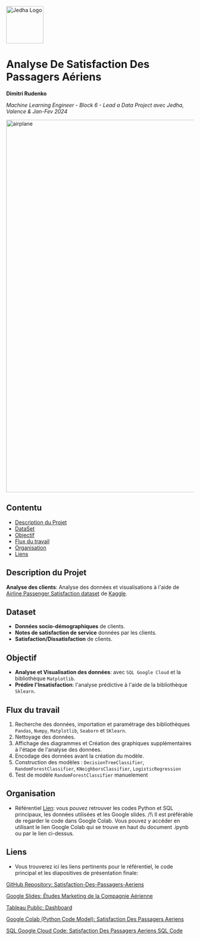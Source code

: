 <img src="https://github.com/DimitriRud/Satisfaction-Des-Passagers-Aeriens/assets/79415358/bdfe9be2-f124-45ed-a88d-9c6cd392c733)" alt="Jedha Logo" width="100"/>

# Analyse De Satisfaction Des Passagers Aériens
**Dimitri Rudenko**

*Machine Learning Engineer - Block 6 - Lead a Data Project avec Jedha, Valence & Jan-Fev 2024*

<img src="https://github.com/DimitriRud/Satisfaction-Des-Passagers-Aeriens/assets/79415358/9555814d-f9b0-4285-b992-a50aab227953" alt="airplane" width="1000"/>

## Contentu
- [Description du Projet](#Description-du-Projet)
- [DataSet](#Dataset)
- [Objectif](#objectif)
- [Flux du travail](#flux-du-travail)
- [Organisation](#organisation)
- [Liens](#liens)

## Description du Projet
**Analyse des clients**: Analyse des données et visualisations à l'aide de [Airline Passenger Satisfaction dataset](https://www.kaggle.com/teejmahal20/airline-passenger-satisfaction) de [Kaggle](https://www.kaggle.com/).

## Dataset
- **Données socio-démographiques** de clients.
- **Notes de satisfaction de service** données par les clients.
- **Satisfaction/Dissatisfaction** de clients.

## Objectif
- **Analyse et Visualisation des données**: avec `SQL Google Cloud` et la bibliothèque `Matplotlib`.
- **Prédire l'Insatisfaction**: l'analyse prédictive à l'aide de la bibliothèque `Sklearn`.

## Flux du travail
1. Recherche des données, importation et paramétrage des bibliothèques `Pandas`, `Numpy`, `Matplotlib`, `Seaborn` et `SKlearn`.
2. Nettoyage des données.
3. Affichage des diagrammes et Création des graphiques supplémentaires à l'étape de l'analyse des données.
4. Encodage des données avant la création du modèle.
5. Construction des modèles : `DecisionTreeClassifier`, `RandomForestClassifier`, `KNeighborsClassifier`, `LogisticRegression`
6. Test de modèle `RandomForestClassifier` manuelement

## Organisation
- Référentiel [Lien](https://github.com/DimitriRud/Satisfaction-Des-Passagers-Aeriens):
  vous pouvez retrouver les codes Python et SQL principaux, les données utilisées et les Google slides.
  /!\ Il est préférable de regarder le code dans Google Colab. Vous pouvez y accéder en utilisant le lien Google Colab qui se trouve en haut du document .ipynb ou par le lien ci-dessus.

## Liens
- Vous trouverez ici les liens pertinents pour le référentiel, le code principal et les diapositives de présentation finale:

[GitHub Repository: Satisfaction-Des-Passagers-Aeriens](https://github.com/DimitriRud/Satisfaction-Des-Passagers-Aeriens)

[Google Slides: Études Marketing de la Compagnie Aérienne](https://docs.google.com/presentation/d/1hH45JHF_rVVUf0p-ssSiiOLZprWd8uowUVu8CtOV5lc/edit?usp=drive_link)

[Tableau Public: Dashboard](https://public.tableau.com/views/SatisfactiondesPassagersAeriens/Dashboard1?:language=en-US&:display_count=n&:origin=viz_share_link)

[Google Colab (Python Code Model): Satisfaction Des Passagers Aeriens](https://colab.research.google.com/drive/1H8ZxZu2-vwI92hCWNSJO7k6IuAWXgByY?usp=sharing)  

[SQL Google Cloud Code: Satisfaction Des Passagers Aeriens SQL Code](SQL_Code_Satisfaction_Des_Passagers_Aériens.pdf) 




